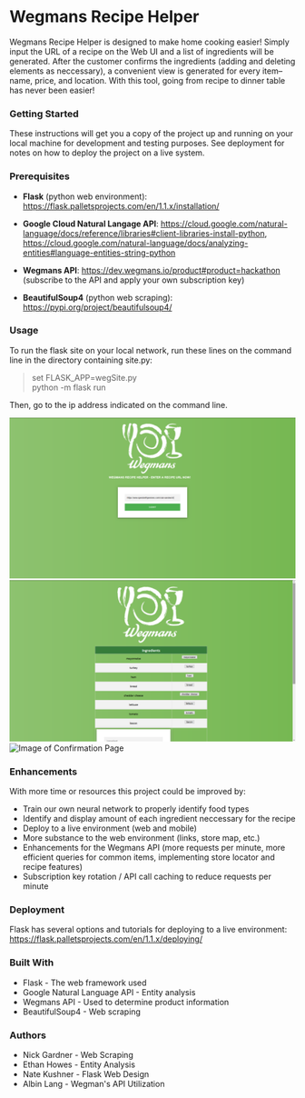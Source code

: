 # Wegmans Recipe Helper

Wegmans Recipe Helper is designed to make home cooking easier! Simply input the URL of a recipe on the Web UI and a list of ingredients will be generated. After the customer confirms the ingredients (adding and deleting elements as neccessary), a convenient view is generated for every item–name, price, and location. With this tool, going from recipe to dinner table has never been easier!


### Getting Started
These instructions will get you a copy of the project up and running on your local machine for development and testing    purposes. See deployment for notes on how to deploy the project on a live system.

### Prerequisites

- **Flask** (python web environment): https://flask.palletsprojects.com/en/1.1.x/installation/

- **Google Cloud Natural Langage API**: https://cloud.google.com/natural-language/docs/reference/libraries#client-libraries-install-python, https://cloud.google.com/natural-language/docs/analyzing-entities#language-entities-string-python

- **Wegmans API**: https://dev.wegmans.io/product#product=hackathon (subscribe to the API and apply your own subscription key)

- **BeautifulSoup4** (python web scraping): https://pypi.org/project/beautifulsoup4/

### Usage
To run the flask site on your local network, run these lines on the command line in the directory containing site.py:

>set FLASK_APP=wegSite.py  
>python -m flask run

Then, go to the ip address indicated on the command line.

![Image of Home Page](recipeHelper_home.png)
![Image of Confirmation Page](recipeHelper_confirm.png)
![Image of Confirmation Page](recipeHelper_table.png)

### Enhancements
With more time or resources this project could be improved by:
- Train our own neural network to properly identify food types
- Identify and display amount of each ingredient neccessary for the recipe
- Deploy to a live environment (web and mobile)
- More substance to the web environment (links, store map, etc.)
- Enhancements for the Wegmans API (more requests per minute, more efficient queries for common items, implementing store locator and recipe features)
- Subscription key rotation / API call caching to reduce requests per minute

### Deployment
Flask has several options and tutorials for deploying to a live environment: https://flask.palletsprojects.com/en/1.1.x/deploying/


### Built With
- Flask - The web framework used
- Google Natural Language API - Entity analysis
- Wegmans API - Used to determine product information
- BeautifulSoup4 - Web scraping

### Authors
- Nick Gardner - Web Scraping
- Ethan Howes - Entity Analysis
- Nate Kushner - Flask Web Design
- Albin Lang - Wegman's API Utilization

